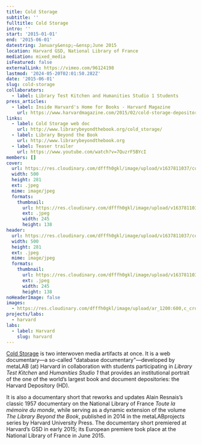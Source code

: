 ```yaml
---
title: Cold Storage
subtitle: ''
fulltitle: Cold Storage
intro: ''
start: '2015-01-01'
end: '2015-06-01'
datestring: January&ensp;–&ensp;June 2015
location: Harvard GSD, National Library of France
mediation: mixed_media
isFeatured: false
externalLink: https://vimeo.com/96124198
lastmod: '2024-05-20T02:01:50.282Z'
date: '2015-06-01'
slug: cold-storage
collaborators:
  - label: Library Test Kitchen and Humanities Studio 1 Students
press_articles:
  - label: Inside Harvard's Home for Books - Harvard Magazine
    url: https://www.harvardmagazine.com/2015/02/cold-storage-depository-documentary
links:
  - label: Cold Storage web doc
    url: http://www.librarybeyondthebook.org/cold_storage/
  - label: Library Beyond the Book
    url: http://www.librarybeyondthebook.org
  - label: Teaser trailer
    url: https://www.youtube.com/watch?v=7QuzrF5BYcI
members: []
cover:
  url: https://res.cloudinary.com/dfffh0gkl/image/upload/v1637811037/coldstorage1_865315e944.jpg
  width: 500
  height: 281
  ext: .jpeg
  mime: image/jpeg
  formats:
    thumbnail:
      url: https://res.cloudinary.com/dfffh0gkl/image/upload/v1637811037/thumbnail_coldstorage1_865315e944.jpg
      ext: .jpeg
      width: 245
      height: 138
header:
  url: https://res.cloudinary.com/dfffh0gkl/image/upload/v1637811037/coldstorage1_865315e944.jpg
  width: 500
  height: 281
  ext: .jpeg
  mime: image/jpeg
  formats:
    thumbnail:
      url: https://res.cloudinary.com/dfffh0gkl/image/upload/v1637811037/thumbnail_coldstorage1_865315e944.jpg
      ext: .jpeg
      width: 245
      height: 138
noHeaderImage: false
images:
  - https://res.cloudinary.com/dfffh0gkl/image/upload/ar_1200:600,c_crop/c_limit,h_1200,w_600/v1637811037/coldstorage1_865315e944.jpg
projects/labs:
  - harvard
labs:
  - label: Harvard
    slug: harvard
---
```

[Cold Storage](http://www.librarybeyondthebook.org/cold_storage/) is two interwoven media artifacts at once. It is a web documentary—a so-called "database documentary"—developed by metaLAB (at) Harvard in collaboration with students participating in *Library Test Kitchen* and *Humanities Studio 1* that provides an institutional portrait of the one of the world’s largest book and document depositories: the Harvard Depository (HD). 

It is also a documentary short that reworks and updates Alain Resnais’s classic 1957 documentary on the National Library of France *Toute la mémoire du monde*, while serving as a dynamic extension of the volume *The Library Beyond the Book*, published in 2014 in the metaLABprojects series by Harvard University Press. The documentary short premiered at Harvard’s GSD in early 2015; its European premiere took place at the National Library of France in June 2015.